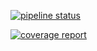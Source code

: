 [![pipeline status](https://gitlab.com/architecture-logicielle/magasinfront/badges/master/pipeline.svg)](https://gitlab.com/architecture-logicielle/magasinfront/commits/master)

[![coverage report](https://gitlab.com/architecture-logicielle/magasinfront/badges/master/coverage.svg)](https://gitlab.com/architecture-logicielle/magasinfront/commits/master)